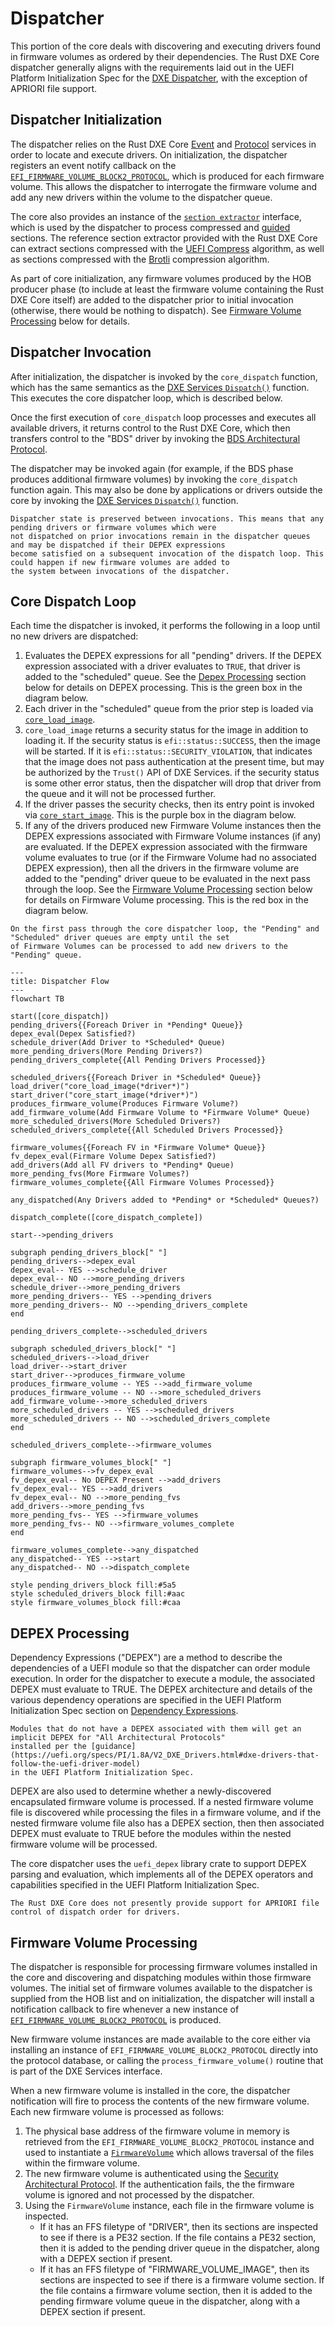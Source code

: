 # Dispatcher

This portion of the core deals with discovering and executing drivers found in firmware volumes as ordered by their
dependencies. The Rust DXE Core dispatcher generally aligns with the requirements laid out in the UEFI Platform
Initialization Spec for the [DXE Dispatcher](https://uefi.org/specs/PI/1.8A/V2_DXE_Dispatcher.html), with the exception
of APRIORI file support.

## Dispatcher Initialization

The dispatcher relies on the Rust DXE Core [Event](events.md) and [Protocol](protocol_database.md) services in order to
locate and execute drivers. On initialization, the dispatcher registers an event notify callback on the
[`EFI_FIRMWARE_VOLUME_BLOCK2_PROTOCOL`](https://uefi.org/specs/PI/1.8A/V3_Code_Definitions.html#firmware-volume-block2-protocol),
which is produced for each firmware volume. This allows the dispatcher to interrogate the firmware volume and add any
new drivers within the volume to the dispatcher queue.

The core also provides an instance of the [`section extractor`](tbd) interface, which is used by the dispatcher to
process compressed and [guided](https://uefi.org/specs/PI/1.8A/V3_Code_Definitions.html#guided-section-extraction-protocol)
sections. The reference section extractor provided with the Rust DXE Core can extract sections compressed with the
[UEFI Compress](https://uefi.org/specs/UEFI/2.10_A/19_Protocols_Compression_Algorithm_Specification.html) algorithm, as
well as sections compressed with the [Brotli](https://github.com/google/brotli) compression algorithm.

As part of core initialization, any firmware volumes produced by the HOB producer phase (to include at least the
firmware volume containing the Rust DXE Core itself) are added to the dispatcher prior to initial invocation (otherwise,
there would be nothing to dispatch). See [Firmware Volume Processing](dispatcher.md#firmware-volume-processing)
below for details.

## Dispatcher Invocation

After initialization, the dispatcher is invoked by the `core_dispatch` function, which has the same semantics as the
[DXE Services `Dispatch()`](https://uefi.org/specs/PI/1.8A/V2_Services_DXE_Services.html#dispatch) function. This
executes the core dispatcher loop, which is described below.

Once the first execution of `core_dispatch` loop processes and executes all available drivers, it returns control to the
Rust DXE Core, which then transfers control to the "BDS" driver by invoking the
[BDS Architectural Protocol](https://uefi.org/specs/PI/1.8A/V2_DXE_Architectural_Protocols.html#boot-device-selection-bds-architectural-protocol).

The dispatcher may be invoked again (for example, if the BDS phase produces additional firmware volumes) by invoking the
`core_dispatch` function again. This may also be done by applications or drivers outside the core by invoking the
[DXE Services `Dispatch()`](https://uefi.org/specs/PI/1.8A/V2_Services_DXE_Services.html#dispatch) function.

```admonish note
Dispatcher state is preserved between invocations. This means that any pending drivers or firmware volumes which were
not dispatched on prior invocations remain in the dispatcher queues and may be dispatched if their DEPEX expressions
become satisfied on a subsequent invocation of the dispatch loop. This could happen if new firmware volumes are added to
the system between invocations of the dispatcher.
```

## Core Dispatch Loop

Each time the dispatcher is invoked, it performs the following in a loop until no new drivers are dispatched:

1. Evaluates the DEPEX expressions for all "pending" drivers. If the DEPEX expression associated with a driver evaluates
to `TRUE`, that driver is added to the "scheduled" queue. See the [Depex Processing](dispatcher.md#depex-processing)
section below for details on DEPEX processing. This is the green box in the diagram below.
2. Each driver in the "scheduled" queue from the prior step is loaded via [`core_load_image`](images.md#loading-an-image).
3. `core_load_image` returns a security status for the image in addition to loading it. If the security status is
`efi::status::SUCCESS`, then the image will be started. If it is `efi::status::SECURITY_VIOLATION`, that indicates that
the image does not pass authentication at the present time, but may be authorized by the `Trust()` API of DXE Services.
if the security status is some other error status, then the dispatcher will drop that driver from the queue and it will
not be processed further.
4. If the driver passes the security checks, then its entry point is invoked via [`core_start_image`](images.md#executing-an-image).
This is the purple box in the diagram below.
5. If any of the drivers produced new Firmware Volume instances then the DEPEX expressions associated with Firmware
Volume instances (if any) are evaluated. If the DEPEX expression associated with the firmware volume evaluates to true
(or if the Firmware Volume had no associated DEPEX expression), then all the drivers in the firmware volume are added to
the "pending" driver queue to be evaluated in the next pass through the loop. See the
[Firmware Volume Processing](dispatcher.md#firmware-volume-processing) section below for details on Firmware Volume
processing. This is the red box in the diagram below.

```admonish note
On the first pass through the core dispatcher loop, the "Pending" and "Scheduled" driver queues are empty until the set
of Firmware Volumes can be processed to add new drivers to the "Pending" queue.
```

```mermaid
---
title: Dispatcher Flow
---
flowchart TB

start([core_dispatch])
pending_drivers{{Foreach Driver in *Pending* Queue}}
depex_eval(Depex Satisfied?)
schedule_driver(Add Driver to *Scheduled* Queue)
more_pending_drivers(More Pending Drivers?)
pending_drivers_complete{{All Pending Drivers Processed}}

scheduled_drivers{{Foreach Driver in *Scheduled* Queue}}
load_driver("core_load_image(*driver*)")
start_driver("core_start_image(*driver*)")
produces_firmware_volume(Produces Firmware Volume?)
add_firmware_volume(Add Firmware Volume to *Firmware Volume* Queue)
more_scheduled_drivers(More Scheduled Drivers?)
scheduled_drivers_complete{{All Scheduled Drivers Processed}}

firmware_volumes{{Foreach FV in *Firmware Volume* Queue}}
fv_depex_eval(Firmare Volume Depex Satisfied?)
add_drivers(Add all FV drivers to *Pending* Queue)
more_pending_fvs(More Firmware Volumes?)
firmware_volumes_complete{{All Firmware Volumes Processed}}

any_dispatched(Any Drivers added to *Pending* or *Scheduled* Queues?)

dispatch_complete([core_dispatch_complete])

start-->pending_drivers

subgraph pending_drivers_block[" "]
pending_drivers-->depex_eval
depex_eval-- YES -->schedule_driver
depex_eval-- NO -->more_pending_drivers
schedule_driver-->more_pending_drivers
more_pending_drivers-- YES -->pending_drivers
more_pending_drivers-- NO -->pending_drivers_complete
end

pending_drivers_complete-->scheduled_drivers

subgraph scheduled_drivers_block[" "]
scheduled_drivers-->load_driver
load_driver-->start_driver
start_driver-->produces_firmware_volume
produces_firmware_volume -- YES -->add_firmware_volume
produces_firmware_volume -- NO -->more_scheduled_drivers
add_firmware_volume-->more_scheduled_drivers
more_scheduled_drivers -- YES -->scheduled_drivers
more_scheduled_drivers -- NO -->scheduled_drivers_complete
end

scheduled_drivers_complete-->firmware_volumes

subgraph firmware_volumes_block[" "]
firmware_volumes-->fv_depex_eval
fv_depex_eval-- No DEPEX Present -->add_drivers
fv_depex_eval-- YES -->add_drivers
fv_depex_eval-- NO -->more_pending_fvs
add_drivers-->more_pending_fvs
more_pending_fvs-- YES -->firmware_volumes
more_pending_fvs-- NO -->firmware_volumes_complete
end

firmware_volumes_complete-->any_dispatched
any_dispatched-- YES -->start
any_dispatched-- NO -->dispatch_complete

style pending_drivers_block fill:#5a5
style scheduled_drivers_block fill:#aac
style firmware_volumes_block fill:#caa
```

## DEPEX Processing

Dependency Expressions ("DEPEX") are a method to describe the dependencies of a UEFI module so that the dispatcher can
order module execution. In order for the dispatcher to execute a module, the associated DEPEX must evaluate to TRUE. The
DEPEX architecture and details of the various dependency operations are specified in the UEFI Platform Initialization
Spec section on [Dependency Expressions](https://uefi.org/specs/PI/1.8A/V2_DXE_Dispatcher.html#dependency-expressions).

```admonish note
Modules that do not have a DEPEX associated with them will get an implicit DEPEX for "All Architectural Protocols"
installed per the [guidance](https://uefi.org/specs/PI/1.8A/V2_DXE_Drivers.html#dxe-drivers-that-follow-the-uefi-driver-model)
in the UEFI Platform Initialization Spec.
```

DEPEX are also used to determine whether a newly-discovered encapsulated firmware volume is processed. If a nested
firmware volume file is discovered while processing the files in a firmware volume, and if the nested firmware volume
file also has a DEPEX section, then then associated DEPEX must evaluate to TRUE before the modules within the nested
firmware volume will be processed.

The core dispatcher uses the `uefi_depex` library crate to support DEPEX parsing and evaluation, which implements all of
the DEPEX operators and capabilities specified in the UEFI Platform Initialization Spec.

```admonish warning title="No APRIORI Support"
The Rust DXE Core does not presently provide support for APRIORI file control of dispatch order for drivers.
```

## Firmware Volume Processing

The dispatcher is responsible for processing firmware volumes installed in the core and discovering and dispatching
modules within those firmware volumes. The initial set of firmware volumes available to the dispatcher is supplied from
the HOB list and on initialization, the dispatcher will install a notification callback to fire whenever a new instance
of [`EFI_FIRMWARE_VOLUME_BLOCK2_PROTOCOL`](https://uefi.org/specs/PI/1.8A/V3_Code_Definitions.html#firmware-volume-block2-protocol)
is produced.

New firmware volume instances are made available to the core either via installing an instance of
`EFI_FIRMWARE_VOLUME_BLOCK2_PROTOCOL` directly into the protocol database, or calling the `process_firmware_volume()`
routine that is part of the DXE Services interface.

When a new firmware volume is installed in the core, the dispatcher notification will fire to process the contents of
the new firmware volume. Each new firmware volume is processed as follows:

1. The physical base address of the firmware volume in memory is retrieved from the
`EFI_FIRMWARE_VOLUME_BLOCK2_PROTOCOL` instance and used to instantiate a [`FirmwareVolume`](tbd) which allows traversal
of the files within the firmware volume.
2. The new firmware volume is authenticated using the [Security Architectural Protocol](https://uefi.org/specs/PI/1.8A/V2_DXE_Architectural_Protocols.html#security-architectural-protocols).
   If the authentication fails, the the firmware volume is ignored and not processed by the dispatcher.
3. Using the `FirmwareVolume` instance, each file in the firmware volume is inspected.
    - If it has an FFS filetype of "DRIVER", then its sections are inspected to see if there is a PE32 section. If the
    file contains a PE32 section, then it is added to the pending driver queue in the dispatcher, along with a DEPEX
    section if present.
    - If it has an FFS filetype of "FIRMWARE_VOLUME_IMAGE", then its sections  are inspected to see if there is a
    firmware volume section. If the file contains a firmware volume section, then it is added to the pending firmware
    volume queue in the dispatcher, along with a DEPEX section if present.
